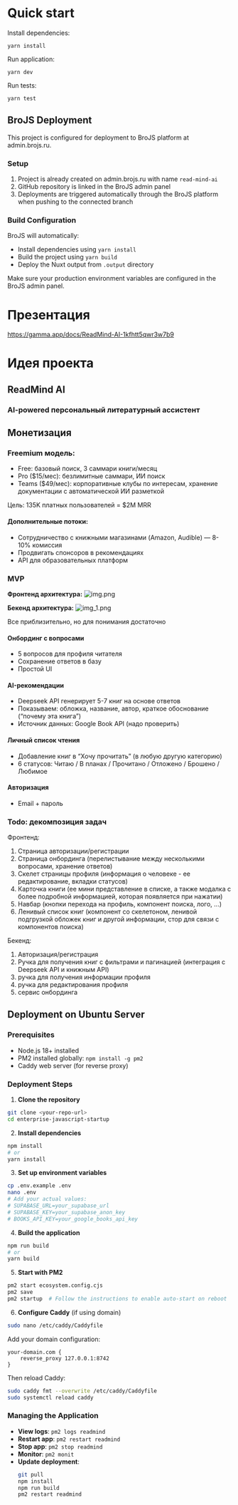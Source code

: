 # Quick start

Install dependencies:

`yarn install`

Run application:

`yarn dev`

Run tests:

`yarn test`

## BroJS Deployment

This project is configured for deployment to BroJS platform at admin.brojs.ru.

### Setup

1. Project is already created on admin.brojs.ru with name `read-mind-ai`
2. GitHub repository is linked in the BroJS admin panel
3. Deployments are triggered automatically through the BroJS platform when pushing to the connected branch

### Build Configuration

BroJS will automatically:
- Install dependencies using `yarn install`
- Build the project using `yarn build`
- Deploy the Nuxt output from `.output` directory

Make sure your production environment variables are configured in the BroJS admin panel.

# Презентация

https://gamma.app/docs/ReadMind-AI-1kfhtt5qwr3w7b9

# Идея проекта

## ReadMind AI

### AI-powered персональный литературный ассистент

## Монетизация

### Freemium модель:

- Free: базовый поиск, 3 саммари книги/месяц
- Pro ($15/мес): безлимитные саммари, ИИ поиск
- Teams ($49/мес): корпоративные клубы по интересам, хранение документации с автоматической ИИ разметкой

Цель: 135K платных пользователей = $2M MRR

#### Дополнительные потоки:

- Сотрудничество с книжными магазинами (Amazon, Audible) — 8-10% комиссия
- Продвигать спонсоров в рекомендациях
- API для образовательных платформ

### MVP

**Фронтенд архитектура:**
![img.png](assets/images/img.png)

**Бекенд архитектура:**
![img_1.png](assets/images/img_1.png)

Все приблизительно, но для понимания достаточно

#### Онбординг с вопросами

- 5 вопросов для профиля читателя
- Сохранение ответов в базу
- Простой UI

#### AI-рекомендации

- Deepseek API генерирует 5-7 книг на основе ответов
- Показываем: обложка, название, автор, краткое обоснование (“почему эта книга”)
- Источник данных: Google Book API (надо проверить)

#### Личный список чтения

- Добавление книг в “Хочу прочитать” (в любую другую категорию)
- 6 статусов: Читаю / В планах / Прочитано / Отложено / Брошено / Любимое

#### Авторизация

- Email + пароль


### Todo: декомпозиция задач

Фронтенд:

1) Страница авторизации/регистрации
2) Страница онбординга (перелистывание между несколькими вопросами, хранение ответов)
3) Скелет страницы профиля (информация о человеке - ее редактирование, вкладки статусов)
4) Карточка книги (ее мини представление в списке, а также модалка с более подробной информацией, которая появляется при нажатии)
5) Навбар (кнопки перехода на профиль, компонент поиска, лого, ...)
6) Ленивый список книг (компонент со скелетоном, ленивой подгрузкой обложек книг и другой информации, стор для связи с компонентов поиска)

Бекенд:

1) Авторизация/регистрация
2) Ручка для получения книг с фильтрами и пагинацией (интеграция с Deepseek API и книжным API)
3) ручка для получения информации профиля
4) ручка для редактирования профиля
5) сервис онбординга

## Deployment on Ubuntu Server

### Prerequisites
- Node.js 18+ installed
- PM2 installed globally: `npm install -g pm2`
- Caddy web server (for reverse proxy)

### Deployment Steps

1. **Clone the repository**
```bash
git clone <your-repo-url>
cd enterprise-javascript-startup
```

2. **Install dependencies**
```bash
npm install
# or
yarn install
```

3. **Set up environment variables**
```bash
cp .env.example .env
nano .env
# Add your actual values:
# SUPABASE_URL=your_supabase_url
# SUPABASE_KEY=your_supabase_anon_key
# BOOKS_API_KEY=your_google_books_api_key
```

4. **Build the application**
```bash
npm run build
# or
yarn build
```

5. **Start with PM2**
```bash
pm2 start ecosystem.config.cjs
pm2 save
pm2 startup  # Follow the instructions to enable auto-start on reboot
```

6. **Configure Caddy** (if using domain)
```bash
sudo nano /etc/caddy/Caddyfile
```

Add your domain configuration:
```
your-domain.com {
    reverse_proxy 127.0.0.1:8742
}
```

Then reload Caddy:
```bash
sudo caddy fmt --overwrite /etc/caddy/Caddyfile
sudo systemctl reload caddy
```

### Managing the Application

- **View logs**: `pm2 logs readmind`
- **Restart app**: `pm2 restart readmind`
- **Stop app**: `pm2 stop readmind`
- **Monitor**: `pm2 monit`
- **Update deployment**:
  ```bash
  git pull
  npm install
  npm run build
  pm2 restart readmind
  ```